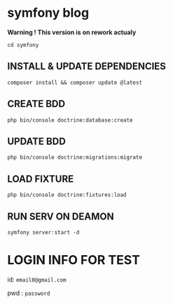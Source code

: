 # symfony blog 

**Warning ! This version is on rework actualy**

`cd symfony`

## INSTALL & UPDATE DEPENDENCIES

`composer install && composer update @latest`

## CREATE BDD

`php bin/console doctrine:database:create`

## UPDATE BDD

`php bin/console doctrine:migrations:migrate`

## LOAD FIXTURE

`php bin/console doctrine:fixtures:load` 

## RUN SERV ON DEAMON

`symfony server:start -d`

# LOGIN INFO FOR TEST

id: `email0@gmail.com`

pwd : `password`
